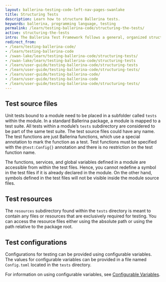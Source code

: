```yaml
---
layout: ballerina-testing-code-left-nav-pages-swanlake
title: Structuring Tests
description: Learn how to structure Ballerina tests.
keywords: ballerina, programming language, testing
permalink: /learn/testing-ballerina-code/structuring-the-tests/
active: structuring-the-tests
intro: The Ballerina Test Framework follows a general, organized structure that allows testing code under various conditions by making use of resources and configurations. 
redirect_from:
- /learn/testing-ballerina-code/
- /learn/testing-ballerina-code
- /swan-lake/learn/testing-ballerina-code/structuring-tests/
- /swan-lake/learn/testing-ballerina-code/structuring-tests
- /learn/user-guide/testing-ballerina-code/structuring-tests
- /learn/user-guide/testing-ballerina-code/structuring-tests/
- /learn/user-guide/testing-ballerina-code/
- /learn/user-guide/testing-ballerina-code
- /learn/user-guide/testing-ballerina-code/structuring-tests/
---
```


## Test source files
Unit tests bound to a module need to be placed in a subfolder called `tests` within the module. 
In a standard Ballerina package, a module is mapped to a test suite. All tests within a module’s `tests` subdirectory 
are considered to be part of the same test suite. The test source files could have any name. The test functions are just 
Ballerina functions, which use a special annotation to mark the function as a test. Test functions must be specified 
with the `@test:Config{}` annotation and there is no restriction on the test function name.

The functions, services, and global variables defined in a module are accessible from within the test files.
Hence, you cannot redefine a symbol in the test files if it is already declared in the module.
On the other hand, symbols defined in the test files will not be visible inside the module source files.

## Test resources
The `resources` subdirectory found within the `tests` directory is meant to contain any files or resources that are 
exclusively required for testing. You can access the resource files either using the absolute path or using the path 
relative to the package root.

## Test configurations
Configurations for testing can be provided using configurable variables. The values for configurable variables can be 
provided in a file named `Config.toml` located in the `tests` directory.

For information on using configurable variables, see
[Configurable Variables](/learn/configuring-ballerina-programs/quick-start-on-configurable-variables).
